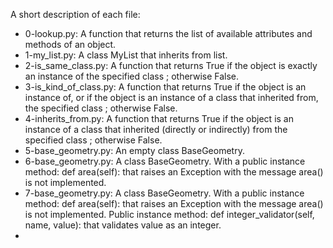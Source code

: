 A short description of each file:
+ 0-lookup.py: A function that returns the list of available attributes and methods of an object.
+ 1-my_list.py: A class MyList that inherits from list.
+ 2-is_same_class.py: A function that returns True if the object is exactly an instance of the specified class ; otherwise False.
+ 3-is_kind_of_class.py: A function that returns True if the object is an instance of, or if the object is an instance of a class that inherited from, the specified class ; otherwise False.
+ 4-inherits_from.py: A function that returns True if the object is an instance of a class that inherited (directly or indirectly) from the specified class ; otherwise False.
+ 5-base_geometry.py: An empty class BaseGeometry.
+ 6-base_geometry.py: A class BaseGeometry. With a public instance method: def area(self): that raises an Exception with the message area() is not implemented.
+ 7-base_geometry.py: A class BaseGeometry. With a public instance method: def area(self): that raises an Exception with the message area() is not implemented. Public instance method: def integer_validator(self, name, value): that validates value as an integer.
+
